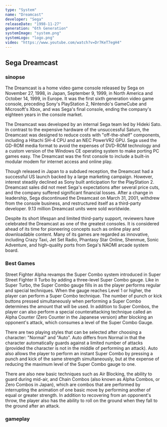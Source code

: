 ```yaml
---
type: "System"
name: "Dreamcast"
developer: "Sega"
releaseDate: "1998-11-27"
generation: "6th Generation"
systemImage: "system.png"
systemLogo: "logo.png"
video: "https://www.youtube.com/watch?v=Dr7KeT7egH4"
---
```


## Sega Dreamcast

### sinopse
The Dreamcast is a home video game console released by Sega on November 27, 1998, in Japan, September 9, 1999, in North America and October 14, 1999, in Europe. It was the first sixth generation video game console, preceding Sony's PlayStation 2, Nintendo's GameCube and Microsoft's Xbox, and was Sega's final console, ending the company's eighteen years in the console market.

The Dreamcast was developed by an internal Sega team led by Hideki Sato. In contrast to the expensive hardware of the unsuccessful Saturn, the Dreamcast was designed to reduce costs with "off-the-shelf" components, including a Hitachi SH-4 CPU and an NEC PowerVR2 GPU. Sega used the GD-ROM media format to avoid the expenses of DVD-ROM technology and a custom version of the Windows CE operating system to make porting PC games easy. The Dreamcast was the first console to include a built-in modular modem for internet access and online play.

Though released in Japan to a subdued reception, the Dreamcast had a successful US launch backed by a large marketing campaign. However, interest steadily declined as Sony built anticipation for the PlayStation 2. Dreamcast sales did not meet Sega's expectations after several price cuts, and the company suffered significant financial losses. After a change in leadership, Sega discontinued the Dreamcast on March 31, 2001, withdrew from the console business, and restructured itself as a third-party developer. 9.13 million Dreamcast units were sold worldwide.

Despite its short lifespan and limited third-party support, reviewers have celebrated the Dreamcast as one of the greatest consoles. It is considered ahead of its time for pioneering concepts such as online play and downloadable content. Many of its games are regarded as innovative, including Crazy Taxi, Jet Set Radio, Phantasy Star Online, Shenmue, Sonic Adventure, and high-quality ports from Sega's NAOMI arcade system board.

### Best Games
Street Fighter Alpha revamps the Super Combo system introduced in Super Street Fighter II Turbo by adding a three-level Super Combo gauge. Like in Super Turbo, the Super Combo gauge fills in as the player performs regular and special techniques. When the gauge reaches Level 1 or higher, the player can perform a Super Combo technique. The number of punch or kick buttons pressed simultaneously when performing a Super Combo determines the amount that will be used. In addition to Super Combos, the player can also perform a special counterattacking technique called an Alpha Counter (Zero Counter in the Japanese version) after blocking an opponent's attack, which consumes a level of the Super Combo Gauge.

There are two playing styles that can be selected after choosing a character: "Normal" and "Auto". Auto differs from Normal in that the character automatically guards against a limited number of attacks (provided the character is not in the middle of performing an attack). Auto also allows the player to perform an instant Super Combo by pressing a punch and kick of the same strength simultaneously, but at the expense of reducing the maximum level of the Super Combo gauge to one.

There are also new basic techniques such as Air Blocking, the ability to guard during mid-air, and Chain Combos (also known as Alpha Combos, or Zero Combos in Japan), which are combos that are performed by interrupting the animation of one basic move by performing another of equal or greater strength. In addition to recovering from an opponent's throw, the player also has the ability to roll on the ground when they fall to the ground after an attack.


### gameplay

